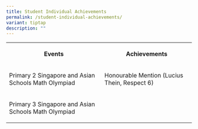 ```yaml
---
title: Student Individual Achievements
permalink: /student-individual-achievements/
variant: tiptap
description: ""
---
```

<p></p>
<table style="minWidth: 50px">
<colgroup>
<col>
<col>
</colgroup>
<tbody>
<tr>
<th rowspan="1" colspan="1">
<p><strong>Events</strong>
</p>
</th>
<th rowspan="1" colspan="1">
<p>Achievements</p>
</th>
</tr>
<tr>
<td rowspan="1" colspan="1">
<p>Primary 2 Singapore and Asian Schools Math Olympiad</p>
</td>
<td rowspan="1" colspan="1">
<p>Honourable Mention (Lucius Thein, Respect 6)</p>
</td>
</tr>
<tr>
<td rowspan="1" colspan="1">
<p>Primary 3 Singapore and Asian Schools Math Olympiad</p>
</td>
<td rowspan="1" colspan="1">
<p></p>
</td>
</tr>
</tbody>
</table>
<p></p>